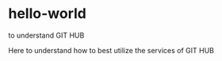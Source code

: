 # hello-world
to understand GIT HUB

Here to understand how to best utilize the services of GIT HUB
